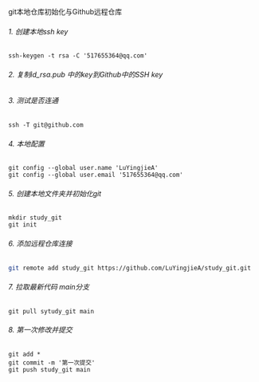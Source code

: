 git本地仓库初始化与Github远程仓库

###### 1. 创建本地ssh key

```shell
ssh-keygen -t rsa -C '517655364@qq.com'
```

###### 2. 复制id_rsa.pub 中的key到Github中的SSH key

###### 3. 测试是否连通

```shell
ssh -T git@github.com
```

###### 4. 本地配置

```shell
git config --global user.name 'LuYingjieA'
git config --global user.email '517655364@qq.com'
```

###### 5. 创建本地文件夹并初始化git

```shell
mkdir study_git
git init
```

###### 6. 添加远程仓库连接

```sh
git remote add study_git https://github.com/LuYingjieA/study_git.git
```

###### 7. 拉取最新代码 main分支

```shell
git pull sytudy_git main
```

###### 8. 第一次修改并提交

```shell
git add *
git commit -m '第一次提交'
git push study_git main
```



